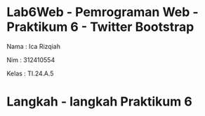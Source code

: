 # Lab6Web - Pemrograman Web - Praktikum 6 - Twitter Bootstrap

Nama : Ica Rizqiah

Nim : 312410554

Kelas : TI.24.A.5

# Langkah - langkah Praktikum 6
